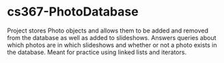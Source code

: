 cs367-PhotoDatabase
===================

Project stores Photo objects and allows them to be added and removed from the database as well as added to slideshows.  Answers queries about which photos are in which slideshows and whether or not a photo exists in the database.  Meant for practice using linked lists and iterators.
